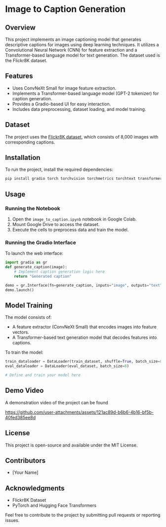 # Image to Caption Generation

## Overview
This project implements an image captioning model that generates descriptive captions for images using deep learning techniques. It utilizes a Convolutional Neural Network (CNN) for feature extraction and a Transformer-based language model for text generation. The dataset used is the Flickr8K dataset.

## Features
- Uses ConvNeXt Small for image feature extraction.
- Implements a Transformer-based language model (GPT-2 tokenizer) for caption generation.
- Provides a Gradio-based UI for easy interaction.
- Includes data preprocessing, dataset loading, and model training.

## Dataset
The project uses the [Flickr8K dataset](https://www.kaggle.com/datasets/adityajn105/flickr8k), which consists of 8,000 images with corresponding captions.

## Installation
To run the project, install the required dependencies:

```bash
pip install gradio torch torchvision torchmetrics torchtext transformers pandas numpy pillow
```

## Usage
### Running the Notebook
1. Open the `image_to_caption.ipynb` notebook in Google Colab.
2. Mount Google Drive to access the dataset.
3. Execute the cells to preprocess data and train the model.

### Running the Gradio Interface
To launch the web interface:

```python
import gradio as gr
def generate_caption(image):
    # Implement caption generation logic here
    return "Generated caption"

demo = gr.Interface(fn=generate_caption, inputs="image", outputs="text")
demo.launch()
```

## Model Training
The model consists of:
- A feature extractor (ConvNeXt Small) that encodes images into feature vectors.
- A Transformer-based text generation model that decodes features into captions.

To train the model:
```python
train_dataloader = DataLoader(train_dataset, shuffle=True, batch_size=8)
eval_dataloader = DataLoader(eval_dataset, batch_size=8)

# Define and train your model here
```

## Demo Video
A demonstration video of the project can be found 

https://github.com/user-attachments/assets/121ac89d-b6b6-4b16-bf5b-40fed385ee8d

## License
This project is open-source and available under the MIT License.

## Contributors
- [Your Name]

## Acknowledgments
- Flickr8K Dataset
- PyTorch and Hugging Face Transformers

Feel free to contribute to the project by submitting pull requests or reporting issues.

